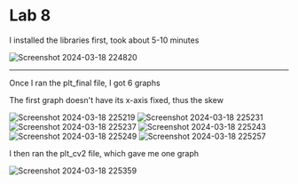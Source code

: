 # Lab 8
I installed the libraries first, took about 5-10 minutes

![Screenshot 2024-03-18 224820](https://github.com/BlazedFir511/EE322/assets/65604948/9d7c3fa2-f44b-4148-8ec8-cc07befa91fc)

---
Once I ran the plt_final file, I got 6 graphs

The first graph doesn't have its x-axis fixed, thus the skew

![Screenshot 2024-03-18 225219](https://github.com/BlazedFir511/EE322/assets/65604948/60757223-7822-4e84-ab9f-33bf34d952ae)
![Screenshot 2024-03-18 225231](https://github.com/BlazedFir511/EE322/assets/65604948/54c340de-a019-4cac-b20f-708c45fab8a8)
![Screenshot 2024-03-18 225237](https://github.com/BlazedFir511/EE322/assets/65604948/c975a84a-3535-4771-859b-c38fc388f364)
![Screenshot 2024-03-18 225243](https://github.com/BlazedFir511/EE322/assets/65604948/1444fac3-26c2-4e19-be25-b0e8a5a1d55b)
![Screenshot 2024-03-18 225249](https://github.com/BlazedFir511/EE322/assets/65604948/fbe79723-4625-46cd-b506-fed24e232dec)
![Screenshot 2024-03-18 225257](https://github.com/BlazedFir511/EE322/assets/65604948/59c660c7-dac8-4683-80b0-1e4755c36f3a)

I then ran the plt_cv2 file, which gave me one graph

![Screenshot 2024-03-18 225359](https://github.com/BlazedFir511/EE322/assets/65604948/c5f0bc17-1102-4dba-bc52-1bcfe355ac2a)

